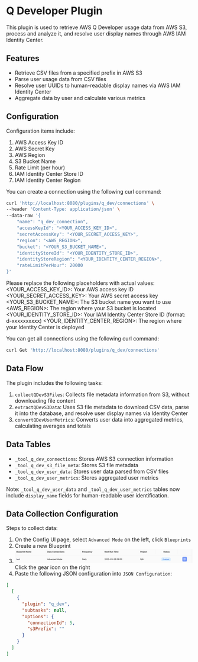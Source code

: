 <!--
Licensed to the Apache Software Foundation (ASF) under one or more
contributor license agreements.  See the NOTICE file distributed with
this work for additional information regarding copyright ownership.
The ASF licenses this file to You under the Apache License, Version 2.0
(the "License"); you may not use this file except in compliance with
the License.  You may obtain a copy of the License at

    http://www.apache.org/licenses/LICENSE-2.0

Unless required by applicable law or agreed to in writing, software
distributed under the License is distributed on an "AS IS" BASIS,
WITHOUT WARRANTIES OR CONDITIONS OF ANY KIND, either express or implied.
See the License for the specific language governing permissions and
limitations under the License.
-->

# Q Developer Plugin

This plugin is used to retrieve AWS Q Developer usage data from AWS S3, process and analyze it, and resolve user display names through AWS IAM Identity Center.

## Features

- Retrieve CSV files from a specified prefix in AWS S3
- Parse user usage data from CSV files
- Resolve user UUIDs to human-readable display names via AWS IAM Identity Center
- Aggregate data by user and calculate various metrics

## Configuration

Configuration items include:

1. AWS Access Key ID
2. AWS Secret Key
3. AWS Region
4. S3 Bucket Name
5. Rate Limit (per hour)
6. IAM Identity Center Store ID
7. IAM Identity Center Region

You can create a connection using the following curl command:
```bash
curl 'http://localhost:8080/plugins/q_dev/connections' \
--header 'Content-Type: application/json' \
--data-raw '{
    "name": "q_dev_connection",
    "accessKeyId": "<YOUR_ACCESS_KEY_ID>",
    "secretAccessKey": "<YOUR_SECRET_ACCESS_KEY>",
    "region": "<AWS_REGION>",
    "bucket": "<YOUR_S3_BUCKET_NAME>",
    "identityStoreId": "<YOUR_IDENTITY_STORE_ID>",
    "identityStoreRegion": "<YOUR_IDENTITY_CENTER_REGION>",
    "rateLimitPerHour": 20000
}'
```
Please replace the following placeholders with actual values:
<YOUR_ACCESS_KEY_ID>: Your AWS access key ID
<YOUR_SECRET_ACCESS_KEY>: Your AWS secret access key
<YOUR_S3_BUCKET_NAME>: The S3 bucket name you want to use
<AWS_REGION>: The region where your S3 bucket is located
<YOUR_IDENTITY_STORE_ID>: Your IAM Identity Center Store ID (format: d-xxxxxxxxxx)
<YOUR_IDENTITY_CENTER_REGION>: The region where your Identity Center is deployed

You can get all connections using the following curl command:
```bash
curl Get 'http://localhost:8080/plugins/q_dev/connections'
```

## Data Flow

The plugin includes the following tasks:

1. `collectQDevS3Files`: Collects file metadata information from S3, without downloading file content
2. `extractQDevS3Data`: Uses S3 file metadata to download CSV data, parse it into the database, and resolve user display names via Identity Center
3. `convertQDevUserMetrics`: Converts user data into aggregated metrics, calculating averages and totals

## Data Tables

- `_tool_q_dev_connections`: Stores AWS S3 connection information
- `_tool_q_dev_s3_file_meta`: Stores S3 file metadata
- `_tool_q_dev_user_data`: Stores user data parsed from CSV files
- `_tool_q_dev_user_metrics`: Stores aggregated user metrics

Note: `_tool_q_dev_user_data` and `_tool_q_dev_user_metrics` tables now include `display_name` fields for human-readable user identification.

## Data Collection Configuration
Steps to collect data:
1. On the Config UI page, select `Advanced Mode` on the left, click `Blueprints`
2. Create a new Blueprint
3. ![img.png](img.png) Click the gear icon on the right
4. Paste the following JSON configuration into `JSON Configuration`:

```json
[
  [
    {
      "plugin": "q_dev",
      "subtasks": null,
      "options": {
        "connectionId": 5,
        "s3Prefix": ""
      }
    }
  ]
]
```